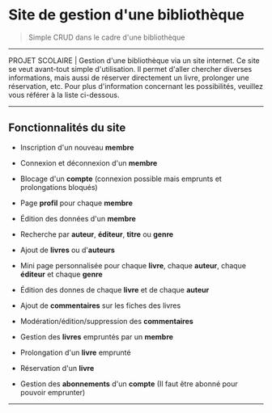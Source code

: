 # Site de gestion d'une bibliothèque

> Simple CRUD dans le cadre d'une bibliothèque

* * *

PROJET SCOLAIRE | Gestion d'une bibliothèque via un site internet. Ce site se veut avant-tout simple d'utilisation. Il permet d'aller chercher diverses informations, mais aussi de réserver directement un livre, prolonger une réservation, etc. Pour plus d'information concernant les possibilités, veuillez vous référer à la liste ci-dessous.

* * *

## Fonctionnalités du site 

* Inscription d'un nouveau __membre__
* Connexion et déconnexion d'un __membre__
* Blocage d'un __compte__ (connexion possible mais emprunts et prolongations bloqués)
* Page __profil__ pour chaque __membre__
* Édition des données d'un __membre__


* Recherche par __auteur__, __éditeur__, __titre__ ou __genre__
* Ajout de __livres__ ou d'__auteurs__
* Mini page personnalisée pour chaque __livre__, chaque __auteur__, chaque __éditeur__ et chaque __genre__
* Édition des donnes de chaque  __livre__ et de chaque __auteur__


* Ajout de __commentaires__ sur les fiches des livres
* Modération/édition/suppression des __commentaires__


* Gestion des __livres__ empruntés par un __membre__
* Prolongation d'un __livre__ emprunté
* Réservation d'un __livre__


* Gestion des __abonnements__ d'un __compte__ (Il faut être abonné pour pouvoir emprunter)

* * *